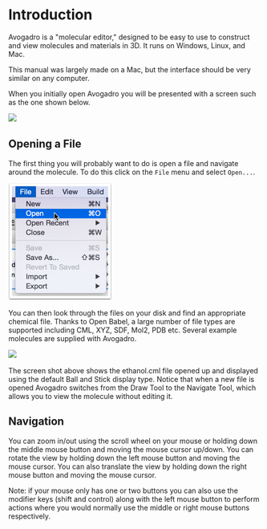 # Introduction

Avogadro is a "molecular editor," designed to be easy to use to construct and view molecules and materials in 3D. It runs on Windows, Linux, and Mac.

This manual was largely made on a Mac, but the interface should be very similar on any computer.



When you initially open Avogadro you will be presented with a screen such as the one shown below.

![][1]

[1]: images/1-introduction/015e6535-4871-43dd-99cb-d27fd0738a4e.png

## Opening a File

The first thing you will probably want to do is open a file and navigate around the molecule. To do this click on the `File` menu and select `Open...`.

![Opening a File][2]

[2]: images/1-introduction/opening-a-file.png

You can then look through the files on your disk and find an appropriate chemical file. Thanks to Open Babel, a large number of file types are supported including CML, XYZ, SDF, Mol2, PDB etc. Several example molecules are supplied with Avogadro.

![][3]

[3]: images/1-introduction/bdfc7544-6b58-4e14-85c3-892ba8260944.png

The screen shot above shows the ethanol.cml file opened up and displayed using the default Ball and Stick display type. Notice that when a new file is opened Avogadro switches from the Draw Tool to the Navigate Tool, which allows you to view the molecule without editing it.

## Navigation

You can zoom in/out using the scroll wheel on your mouse or holding down the middle mouse button and moving the mouse cursor up/down. You can rotate the view by holding down the left mouse button and moving the mouse cursor. You can also translate the view by holding down the right mouse button and moving the mouse cursor.

Note: if your mouse only has one or two buttons you can also use the modifier keys (shift and control) along with the left mouse button to perform actions where you would normally use the middle or right mouse buttons respectively.